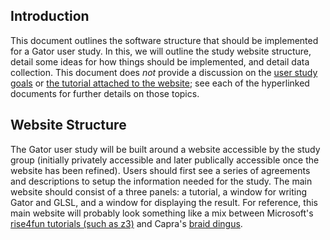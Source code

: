 ## Introduction

This document outlines the software structure that should be implemented for a Gator user study.  In this, we will outline the study website structure, detail some ideas for how things should be implemented, and detail data collection.  This document does _not_ provide a discussion on the [user study goals](https://github.com/cucapra/gator-study/blob/master/outline.md) or [the tutorial attached to the website](https://github.com/cucapra/gator-study/blob/master/tutorial.md); see each of the hyperlinked documents for further details on those topics.

## Website Structure

The Gator user study will be built around a website accessible by the study group (initially privately accessible and later publically accessible once the website has been refined).  Users should first see a series of agreements and descriptions to setup the information needed for the study.  The main website should consist of a three panels: a tutorial, a window for writing Gator and GLSL, and a window for displaying the result.  For reference, this main website will probably look something like a mix between Microsoft's [rise4fun tutorials (such as z3)](https://rise4fun.com/Z3/tutorial/guide) and Capra's [braid dingus](https://capra.cs.cornell.edu/braid/dingus/).












































